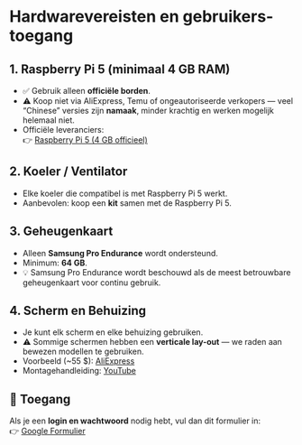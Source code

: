 # Hardwarevereisten en gebruikers­toegang

## 1. Raspberry Pi 5 (minimaal 4 GB RAM)
- ✅ Gebruik alleen **officiële borden**.  
- ⚠️ Koop niet via AliExpress, Temu of ongeautoriseerde verkopers — veel “Chinese” versies zijn **namaak**, minder krachtig en werken mogelijk helemaal niet.  
- Officiële leveranciers:  
  👉 [Raspberry Pi 5 (4 GB officieel)](https://www.raspberrypi.com/products/raspberry-pi-5/?variant=raspberry-pi-5-4gb)

## 2. Koeler / Ventilator
- Elke koeler die compatibel is met Raspberry Pi 5 werkt.  
- Aanbevolen: koop een **kit** samen met de Raspberry Pi 5.

## 3. Geheugenkaart
- Alleen **Samsung Pro Endurance** wordt ondersteund.  
- Minimum: **64 GB**.  
- 💡 Samsung Pro Endurance wordt beschouwd als de meest betrouwbare geheugenkaart voor continu gebruik.

## 4. Scherm en Behuizing
- Je kunt elk scherm en elke behuizing gebruiken.  
- ⚠️ Sommige schermen hebben een **verticale lay-out** — we raden aan bewezen modellen te gebruiken.  
- Voorbeeld (~55 $): [AliExpress](https://www.aliexpress.com/item/1005009603362571.html)  
- Montagehandleiding: [YouTube](https://www.youtube.com/watch?v=tzQxse_rdSK)

## 🔑 Toegang
Als je een **login en wachtwoord** nodig hebt, vul dan dit formulier in:  
👉 [Google Formulier](https://forms.gle/oZ57Nr6pf5sFqqPS8)
